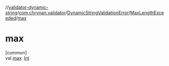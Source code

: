 //[validator-dynamic-string](../../../../index.md)/[com.chrynan.validator](../../index.md)/[DynamicStringValidationError](../index.md)/[MaxLengthExceeded](index.md)/[max](max.md)

# max

[common]\
val [max](max.md): [Int](https://kotlinlang.org/api/latest/jvm/stdlib/kotlin/-int/index.html)
